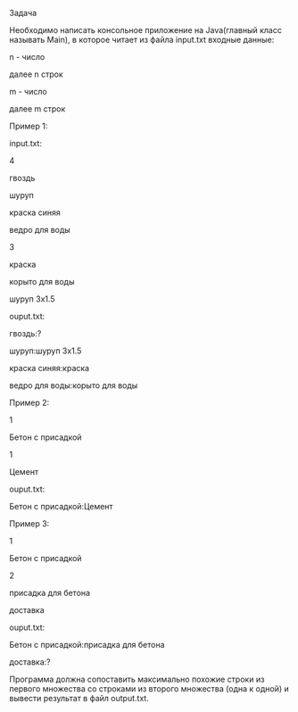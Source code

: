 Задача

Необходимо написать консольное приложение на Java(главный класс называть Main), 
в которое читает из файла input.txt входные данные:

n - число

далее n строк

m - число

далее m строк

Пример 1:

input.txt:

4

гвоздь

шуруп

краска синяя

ведро для воды

3

краска

корыто для воды

шуруп 3х1.5



ouput.txt:

гвоздь:?

шуруп:шуруп 3х1.5

краска синяя:краска

ведро для воды:корыто для воды



Пример 2:

1

Бетон с присадкой

1

Цемент

ouput.txt:

Бетон с присадкой:Цемент


Пример 3:

1

Бетон с присадкой

2

присадка для бетона

доставка

ouput.txt:

Бетон с присадкой:присадка для бетона

доставка:?

Программа должна сопоставить максимально похожие строки из первого множества со строками из 
второго множества (одна к одной) и вывести результат в файл output.txt.